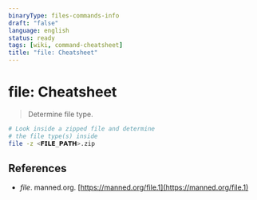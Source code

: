 ```yaml
---
binaryType: files-commands-info
draft: "false"
language: english
status: ready
tags: [wiki, command-cheatsheet]
title: "file: Cheatsheet"
---
```


# file: Cheatsheet

> Determine file type.

```bash
# Look inside a zipped file and determine
# the file type(s) inside
file -z <𝗙𝗜𝗟𝗘_𝗣𝗔𝗧𝗛>.zip
```

## References

- _file_. manned.org. [https://manned.org/file.1](https://manned.org/file.1)
